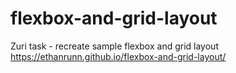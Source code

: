 # flexbox-and-grid-layout
Zuri task - recreate sample flexbox and grid layout
https://ethanrunn.github.io/flexbox-and-grid-layout/
